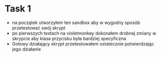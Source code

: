 # Task 1

- na początek utworzyłem ten sandbox aby w wygodny sposób przetestować swój skrypt
- po pierwszych testach na violetmonkey dokonałem drobnej zmiany w skrypcie aby klasa przycisku była bardziej specyficzna
- Gotowy działający skrypt przetestowałem ostatecznie potwierdzając jego działanie
